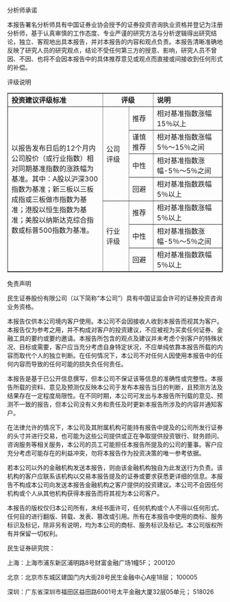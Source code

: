 

分析师承诺

本报告署名分析师具有中国证券业协会授予的证券投资咨询执业资格并登记为注册分析师，基于认真审慎的工作态度、专业严谨的研究方法与分析逻辑得出研究结论，独立、客观地出具本报告，并对本报告的内容和观点负责。本报告清晰准确地反映了研究人员的研究观点，结论不受任何第三方的授意、影响，研究人员不曾因、不因、也将不会因本报告中的具体推荐意见或观点而直接或间接收到任何形式的补偿。

评级说明

<table style="width: 100.029%;" border="1" cellspacing="0" cellpadding="6" align="center">
<tbody>
<tr>
<td style="width: 44.2325%;"><span style="font-weight: bold;">投资建议评级标准</span></td>
<td style="width: 23.6066%; text-align: center;" colspan="2"><span style="font-weight: bold;">评级</span></td>
<td style="width: 32.1908%;"><span style="font-weight: bold;">说明</span></td>
</tr>
<tr>
<td style="width: 44.2325%;" rowspan="7">
<div>以报告发布日后的12个月内公司股价（或行业指数）相对同期基准指数的涨跌幅为基准。其中：A股以沪深300指数为基准；新三板以三板成指或三板做市指数为基准；港股以恒生指数为基准；美股以纳斯达克综合指数或标普500指数为基准。</div>
</td>
<td style="width: 12.161%;" rowspan="4">公司评级</td>
<td style="width: 11.4456%;">推荐</td>
<td style="width: 32.1908%;">相对基准指数涨幅15％以上</td>
</tr>
<tr>
<td style="width: 11.4456%;">谨慎推荐</td>
<td style="width: 32.1908%;">相对基准指数涨幅5％～15％之间</td>
</tr>
<tr>
<td style="width: 11.4456%;">中性</td>
<td style="width: 32.1908%;">相对基准指数涨幅-5％～5％之间</td>
</tr>
<tr>
<td style="width: 11.4456%;">回避</td>
<td style="width: 32.1908%;">相对基准指数跌幅5％以上</td>
</tr>
<tr>
<td style="width: 12.161%;" rowspan="3">行业评级</td>
<td style="width: 11.4456%;">推荐</td>
<td style="width: 32.1908%;">相对基准指数涨幅5％以上</td>
</tr>
<tr>
<td style="width: 11.4456%;">中性</td>
<td style="width: 32.1908%;">相对基准指数涨幅-5％～5％之间</td>
</tr>
<tr>
<td style="width: 11.4456%;">回避</td>
<td style="width: 32.1908%;">相对基准指数跌幅5％以上</td>
</tr>
</tbody>
</table>

免责声明

民生证券股份有限公司（以下简称“本公司”）具有中国证监会许可的证券投资咨询业务资格。

本报告仅供本公司境内客户使用。本公司不会因接收人收到本报告而视其为客户。本报告仅为参考之用，并不构成对客户的投资建议，不应被视为买卖任何证券、金融工具的要约或要约邀请。本报告所包含的观点及建议并未考虑个别客户的特殊状况、目标或需要，客户应当充分考虑自身特定状况，不应单纯依靠本报告所载的内容而取代个人的独立判断。在任何情况下，本公司不对任何人因使用本报告中的任何内容而导致的任何可能的损失负任何责任。

本报告是基于已公开信息撰写，但本公司不保证该等信息的准确性或完整性。本报告所载的资料、意见及预测仅反映本公司于发布本报告当日的判断，且预测方法及结果存在一定程度局限性。在不同时期，本公司可发出与本报告所刊载的意见、预测不一致的报告，但本公司没有义务和责任及时更新本报告所涉及的内容并通知客户。

在法律允许的情况下，本公司及其附属机构可能持有报告中提及的公司所发行证券的头寸并进行交易，也可能为这些公司提供或正在争取提供投资银行、财务顾问、咨询服务等相关服务，本公司的员工可能担任本报告所提及的公司的董事。客户应充分考虑可能存在的利益冲突，勿将本报告作为投资决策的唯一参考依据。

若本公司以外的金融机构发送本报告，则由该金融机构独自为此发送行为负责。该机构的客户应联系该机构以交易本报告提及的证券或要求获悉更详细的信息。本报告不构成本公司向发送本报告金融机构之客户提供的投资建议。本公司不会因任何机构或个人从其他机构获得本报告而将其视为本公司客户。

本报告的版权仅归本公司所有，未经书面许可，任何机构或个人不得以任何形式、任何目的进行翻版、转载、发表、篡改或引用。所有在本报告中使用的商标、服务标识及标记，除非另有说明，均为本公司的商标、服务标识及标记。本公司版权所有并保留一切权利。

民生证券研究院：

上海：上海市浦东新区浦明路8号财富金融广场1幢5F； 200120

北京：北京市东城区建国门内大街28号民生金融中心A座18层； 100005

深圳：广东省深圳市福田区益田路6001号太平金融大厦32层05单元； 518026

